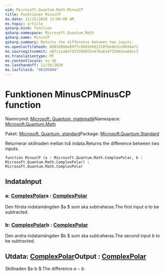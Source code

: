 ```yaml
---
uid: Microsoft.Quantum.Math.MinusCP
title: Funktionen MinusCP
ms.date: 11/25/2020 12:00:00 AM
ms.topic: article
qsharp.kind: function
qsharp.namespace: Microsoft.Quantum.Math
qsharp.name: MinusCP
qsharp.summary: Returns the difference between two inputs.
ms.openlocfilehash: 8d03d980e897fc09892692310fbe0e3ce9b56a72
ms.sourcegitcommit: a87c1aa8e7453360025e47ba614f25b02ea84ec3
ms.translationtype: MT
ms.contentlocale: sv-SE
ms.lasthandoff: 11/26/2020
ms.locfileid: "96195094"
---
```

# <a name="minuscp-function"></a><span data-ttu-id="928f0-102">Funktionen MinusCP</span><span class="sxs-lookup"><span data-stu-id="928f0-102">MinusCP function</span></span>

<span data-ttu-id="928f0-103">Namnrymd: [Microsoft. Quantum. matematik](xref:Microsoft.Quantum.Math)</span><span class="sxs-lookup"><span data-stu-id="928f0-103">Namespace: [Microsoft.Quantum.Math](xref:Microsoft.Quantum.Math)</span></span>

<span data-ttu-id="928f0-104">Paket: [Microsoft. Quantum. standard](https://nuget.org/packages/Microsoft.Quantum.Standard)</span><span class="sxs-lookup"><span data-stu-id="928f0-104">Package: [Microsoft.Quantum.Standard](https://nuget.org/packages/Microsoft.Quantum.Standard)</span></span>


<span data-ttu-id="928f0-105">Returnerar skillnaden mellan två indata.</span><span class="sxs-lookup"><span data-stu-id="928f0-105">Returns the difference between two inputs.</span></span>

```qsharp
function MinusCP (a : Microsoft.Quantum.Math.ComplexPolar, b : Microsoft.Quantum.Math.ComplexPolar) : Microsoft.Quantum.Math.ComplexPolar
```


## <a name="input"></a><span data-ttu-id="928f0-106">Indata</span><span class="sxs-lookup"><span data-stu-id="928f0-106">Input</span></span>

### <a name="a--complexpolar"></a><span data-ttu-id="928f0-107">a: [ComplexPolar](xref:Microsoft.Quantum.Math.ComplexPolar)</span><span class="sxs-lookup"><span data-stu-id="928f0-107">a : [ComplexPolar](xref:Microsoft.Quantum.Math.ComplexPolar)</span></span>

<span data-ttu-id="928f0-108">Den första indatamängden $a $ som ska subtraheras.</span><span class="sxs-lookup"><span data-stu-id="928f0-108">The first input $a$ to be subtracted.</span></span>


### <a name="b--complexpolar"></a><span data-ttu-id="928f0-109">b: [ComplexPolar](xref:Microsoft.Quantum.Math.ComplexPolar)</span><span class="sxs-lookup"><span data-stu-id="928f0-109">b : [ComplexPolar](xref:Microsoft.Quantum.Math.ComplexPolar)</span></span>

<span data-ttu-id="928f0-110">Den andra indatamängden $b $ som ska subtraheras.</span><span class="sxs-lookup"><span data-stu-id="928f0-110">The second input $b$ to be subtracted.</span></span>



## <a name="output--complexpolar"></a><span data-ttu-id="928f0-111">Utdata: [ComplexPolar](xref:Microsoft.Quantum.Math.ComplexPolar)</span><span class="sxs-lookup"><span data-stu-id="928f0-111">Output : [ComplexPolar](xref:Microsoft.Quantum.Math.ComplexPolar)</span></span>

<span data-ttu-id="928f0-112">Skillnaden $a-b $.</span><span class="sxs-lookup"><span data-stu-id="928f0-112">The difference $a - b$.</span></span>